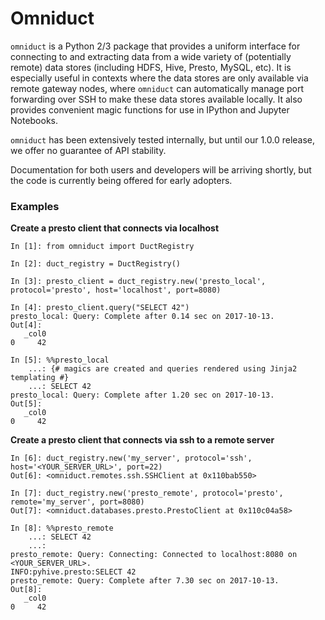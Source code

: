 # Omniduct

`omniduct` is a Python 2/3 package that provides a uniform interface for connecting to and extracting data from a wide variety of (potentially remote) data stores (including HDFS, Hive, Presto, MySQL, etc). It is especially useful in contexts where the data stores are only available via remote gateway nodes, where `omniduct` can automatically manage port forwarding over SSH to make these data stores available locally. It also provides convenient magic functions for use in IPython and Jupyter Notebooks.

`omniduct` has been extensively tested internally, but until our 1.0.0 release, we offer no guarantee of API stability.

Documentation for both users and developers will be arriving shortly, but the code is currently being offered for early adopters.

### Examples

**Create a presto client that connects via localhost**
```
In [1]: from omniduct import DuctRegistry

In [2]: duct_registry = DuctRegistry()

In [3]: presto_client = duct_registry.new('presto_local', protocol='presto', host='localhost', port=8080)

In [4]: presto_client.query("SELECT 42")
presto_local: Query: Complete after 0.14 sec on 2017-10-13.
Out[4]:
   _col0
0     42

In [5]: %%presto_local
    ...: {# magics are created and queries rendered using Jinja2 templating #}
    ...: SELECT 42
presto_local: Query: Complete after 1.20 sec on 2017-10-13.
Out[5]:
   _col0
0     42
```

**Create a presto client that connects via ssh to a remote server**

```
In [6]: duct_registry.new('my_server', protocol='ssh', host='<YOUR_SERVER_URL>', port=22)
Out[6]: <omniduct.remotes.ssh.SSHClient at 0x110bab550>

In [7]: duct_registry.new('presto_remote', protocol='presto', remote='my_server', port=8080)
Out[7]: <omniduct.databases.presto.PrestoClient at 0x110c04a58>

In [8]: %%presto_remote
    ...: SELECT 42
    ...:
presto_remote: Query: Connecting: Connected to localhost:8080 on <YOUR_SERVER_URL>.
INFO:pyhive.presto:SELECT 42
presto_remote: Query: Complete after 7.30 sec on 2017-10-13.
Out[8]:
   _col0
0     42
```
